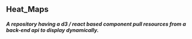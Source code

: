 ## Heat_Maps
##### A repository having a d3 / react based component pull resources from a back-end api to display dynamically.
